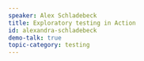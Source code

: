 ```yaml
---
speaker: Alex Schladebeck
title: Exploratory testing in Action
id: alexandra-schladebeck
demo-talk: true
topic-category: testing
---
```

